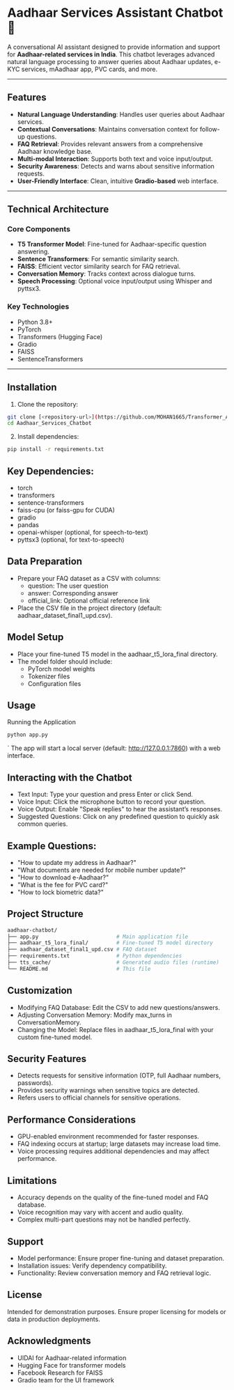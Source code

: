 # Aadhaar Services Assistant Chatbot 🤖

A conversational AI assistant designed to provide information and support for **Aadhaar-related services in India**. This chatbot leverages advanced natural language processing to answer queries about Aadhaar updates, e-KYC services, mAadhaar app, PVC cards, and more.

---

## Features

- **Natural Language Understanding**: Handles user queries about Aadhaar services.  
- **Contextual Conversations**: Maintains conversation context for follow-up questions.  
- **FAQ Retrieval**: Provides relevant answers from a comprehensive Aadhaar knowledge base.  
- **Multi-modal Interaction**: Supports both text and voice input/output.  
- **Security Awareness**: Detects and warns about sensitive information requests.  
- **User-Friendly Interface**: Clean, intuitive **Gradio-based** web interface.  

---

## Technical Architecture

### Core Components

- **T5 Transformer Model**: Fine-tuned for Aadhaar-specific question answering.  
- **Sentence Transformers**: For semantic similarity search.  
- **FAISS**: Efficient vector similarity search for FAQ retrieval.  
- **Conversation Memory**: Tracks context across dialogue turns.  
- **Speech Processing**: Optional voice input/output using Whisper and pyttsx3.  

### Key Technologies

- Python 3.8+  
- PyTorch  
- Transformers (Hugging Face)  
- Gradio  
- FAISS  
- SentenceTransformers  

---

## Installation

1. Clone the repository:

```bash
git clone [<repository-url>](https://github.com/MOHAN1665/Transformer_AI/tree/main/Aadhaar_Services_Chatbot)
cd Aadhaar_Services_Chatbot
```

2. Install dependencies:
```bash
pip install -r requirements.txt
```

## Key Dependencies:

- torch
- transformers
- sentence-transformers
- faiss-cpu (or faiss-gpu for CUDA)
- gradio
- pandas
- openai-whisper (optional, for speech-to-text)
- pyttsx3 (optional, for text-to-speech)

## Data Preparation

- Prepare your FAQ dataset as a CSV with columns:
  - question: The user question
  -  answer: Corresponding answer
  - official_link: Optional official reference link
- Place the CSV file in the project directory (default: aadhaar_dataset_final1_upd.csv).

## Model Setup

- Place your fine-tuned T5 model in the aadhaar_t5_lora_final directory.
- The model folder should include:
  - PyTorch model weights
  - Tokenizer files
  - Configuration files
 
## Usage
Running the Application
```bash
python app.py
```
` The app will start a local server (default: http://127.0.0.1:7860) with a web interface.

## Interacting with the Chatbot
- Text Input: Type your question and press Enter or click Send.
- Voice Input: Click the microphone button to record your question.
- Voice Output: Enable "Speak replies" to hear the assistant’s responses.
- Suggested Questions: Click on any predefined question to quickly ask common queries.

## Example Questions:
- "How to update my address in Aadhaar?"
- "What documents are needed for mobile number update?"
- "How to download e-Aadhaar?"
- "What is the fee for PVC card?"
- "How to lock biometric data?"

## Project Structure
```bash
aadhaar-chatbot/
├── app.py                         # Main application file
├── aadhaar_t5_lora_final/         # Fine-tuned T5 model directory
├── aadhaar_dataset_final1_upd.csv # FAQ dataset
├── requirements.txt               # Python dependencies
├── tts_cache/                     # Generated audio files (runtime)
└── README.md                      # This file
```

## Customization

- Modifying FAQ Database: Edit the CSV to add new questions/answers.
- Adjusting Conversation Memory: Modify max_turns in ConversationMemory.
- Changing the Model: Replace files in aadhaar_t5_lora_final with your custom fine-tuned model.

## Security Features

- Detects requests for sensitive information (OTP, full Aadhaar numbers, passwords).
- Provides security warnings when sensitive topics are detected.
- Refers users to official channels for sensitive operations.

## Performance Considerations

- GPU-enabled environment recommended for faster responses.
- FAQ indexing occurs at startup; large datasets may increase load time.
- Voice processing requires additional dependencies and may affect performance.

## Limitations

- Accuracy depends on the quality of the fine-tuned model and FAQ database.
- Voice recognition may vary with accent and audio quality.
- Complex multi-part questions may not be handled perfectly.

## Support

- Model performance: Ensure proper fine-tuning and dataset preparation.
- Installation issues: Verify dependency compatibility.
- Functionality: Review conversation memory and FAQ retrieval logic.

## License
Intended for demonstration purposes. Ensure proper licensing for models or data in production deployments.

## Acknowledgments

- UIDAI for Aadhaar-related information
- Hugging Face for transformer models
- Facebook Research for FAISS
- Gradio team for the UI framework

